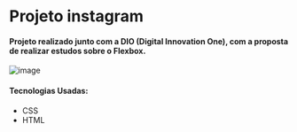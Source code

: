 # Projeto instagram

#### Projeto realizado junto com a DIO (Digital Innovation One), com a proposta de realizar estudos sobre o Flexbox. 

![image](https://user-images.githubusercontent.com/68126281/116915757-d659b180-ac22-11eb-80c4-38b784fa7085.png)


#### Tecnologias Usadas:
* CSS
* HTML
